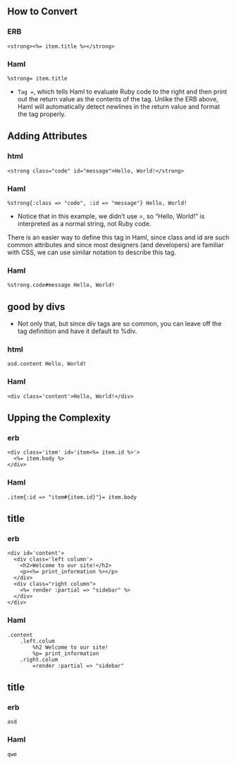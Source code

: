 ## How to Convert

### ERB
```
<strong><%= item.title %></strong>
```
### Haml
```
%strong= item.title
```

- `Tag =`, which tells Haml to evaluate Ruby code to the right and then print out the return value as the contents of the tag. Unlike the ERB above, Haml will automatically detect newlines in the return value and format the tag properly.

## Adding Attributes

### html
```
<strong class="code" id="message">Hello, World!</strong>
```
### Haml
```
%strong{:class => "code", :id => "message"} Hello, World!
```

-  Notice that in this example, we didn’t use =, so “Hello, World!” is interpreted as a normal string, not Ruby code.

There is an easier way to define this tag in Haml, since class and id are such common attributes and since most designers (and developers) are familiar with CSS, we can use similar notation to describe this tag.

### Haml
```
%strong.code#message Hello, World!
```


## good by divs
- Not only that, but since div tags are so common, you can leave off the tag definition and have it default to %div.

### html
```
asd.content Hello, World!
```

### Haml
```
<div class='content'>Hello, World!</div>
```


## Upping the Complexity

### erb
```
<div class='item' id='item<%= item.id %>'>
  <%= item.body %>
</div>
```
### Haml
```
.item{:id => "item#{item.id}"}= item.body
```
## title

### erb
```
<div id='content'>
  <div class='left column'>
    <h2>Welcome to our site!</h2>
    <p><%= print_information %></p>
  </div>
  <div class="right column">
    <%= render :partial => "sidebar" %>
  </div>
</div>
```
### Haml
```
.content
    .left.colum
        %h2 Welcome to our site!
        %p= print_information
    .right.colum
        =render :partial => "sidebar"
```
## title

### erb
```
asd
```
### Haml
```
qwe
```
